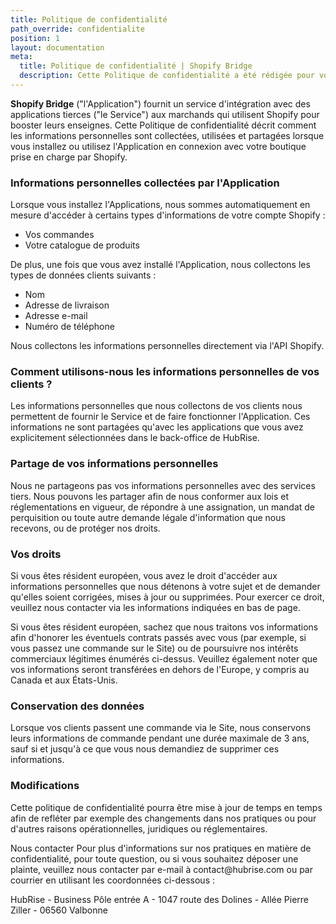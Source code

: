 ```yaml
---
title: Politique de confidentialité
path_override: confidentialite
position: 1
layout: documentation
meta:
  title: Politique de confidentialité | Shopify Bridge
  description: Cette Politique de confidentialité a été rédigée pour vous permettre de mieux comprendre comment nous collectons, utilisons et stockons vos informations.
---
```


**Shopify Bridge** ("l'Application") fournit un service d'intégration avec des applications tierces ("le Service") aux marchands qui utilisent Shopify pour booster leurs enseignes. Cette Politique de confidentialité décrit comment les informations personnelles sont collectées, utilisées et partagées lorsque vous installez ou utilisez l'Application en connexion avec votre boutique prise en charge par Shopify.

### Informations personnelles collectées par l'Application

Lorsque vous installez l'Applications, nous sommes automatiquement en mesure d'accéder à certains types d'informations de votre compte Shopify :

- Vos commandes
- Votre catalogue de produits

De plus, une fois que vous avez installé l'Application, nous collectons les types de données clients suivants :

- Nom
- Adresse de livraison
- Adresse e-mail
- Numéro de téléphone

Nous collectons les informations personnelles directement via l'API Shopify.

### Comment utilisons-nous les informations personnelles de vos clients ?

Les informations personnelles que nous collectons de vos clients nous permettent de fournir le Service et de faire fonctionner l'Application.
Ces informations ne sont partagées qu'avec les applications que vous avez explicitement sélectionnées dans le back-office de HubRise.

### Partage de vos informations personnelles

Nous ne partageons pas vos informations personnelles avec des services tiers.
Nous pouvons les partager afin de nous conformer aux lois et réglementations en vigueur, de répondre à une assignation, un mandat de perquisition ou toute autre demande légale d'information que nous recevons, ou de protéger nos droits.

### Vos droits

Si vous êtes résident européen, vous avez le droit d'accéder aux informations personnelles que nous détenons à votre sujet et de demander qu'elles soient corrigées, mises à jour ou supprimées. Pour exercer ce droit, veuillez nous contacter via les informations indiquées en bas de page.

Si vous êtes résident européen, sachez que nous traitons vos informations afin d'honorer les éventuels contrats passés avec vous (par exemple, si vous passez une commande sur le Site) ou de poursuivre nos intérêts commerciaux légitimes énumérés ci-dessus. Veuillez également noter que vos informations seront transférées en dehors de l'Europe, y compris au Canada et aux États-Unis.

### Conservation des données

Lorsque vos clients passent une commande via le Site, nous conservons leurs informations de commande pendant une durée maximale de 3 ans, sauf si et jusqu'à ce que vous nous demandiez de supprimer ces informations.

### Modifications

Cette politique de confidentialité pourra être mise à jour de temps en temps afin de refléter par exemple des changements dans nos pratiques ou pour d'autres raisons opérationnelles, juridiques ou réglementaires.

Nous contacter
Pour plus d'informations sur nos pratiques en matière de confidentialité, pour toute question, ou si vous souhaitez déposer une plainte, veuillez nous contacter par e-mail à contact\@hubrise.com ou par courrier en utilisant les coordonnées ci-dessous :

HubRise - Business Pôle entrée A - 1047 route des Dolines - Allée Pierre Ziller - 06560 Valbonne
